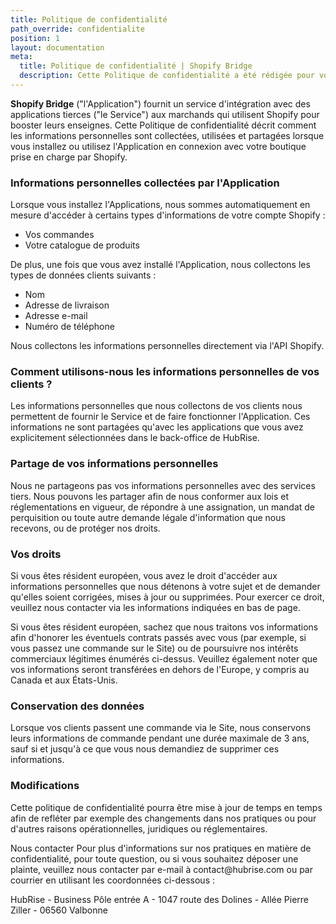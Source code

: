 ```yaml
---
title: Politique de confidentialité
path_override: confidentialite
position: 1
layout: documentation
meta:
  title: Politique de confidentialité | Shopify Bridge
  description: Cette Politique de confidentialité a été rédigée pour vous permettre de mieux comprendre comment nous collectons, utilisons et stockons vos informations.
---
```


**Shopify Bridge** ("l'Application") fournit un service d'intégration avec des applications tierces ("le Service") aux marchands qui utilisent Shopify pour booster leurs enseignes. Cette Politique de confidentialité décrit comment les informations personnelles sont collectées, utilisées et partagées lorsque vous installez ou utilisez l'Application en connexion avec votre boutique prise en charge par Shopify.

### Informations personnelles collectées par l'Application

Lorsque vous installez l'Applications, nous sommes automatiquement en mesure d'accéder à certains types d'informations de votre compte Shopify :

- Vos commandes
- Votre catalogue de produits

De plus, une fois que vous avez installé l'Application, nous collectons les types de données clients suivants :

- Nom
- Adresse de livraison
- Adresse e-mail
- Numéro de téléphone

Nous collectons les informations personnelles directement via l'API Shopify.

### Comment utilisons-nous les informations personnelles de vos clients ?

Les informations personnelles que nous collectons de vos clients nous permettent de fournir le Service et de faire fonctionner l'Application.
Ces informations ne sont partagées qu'avec les applications que vous avez explicitement sélectionnées dans le back-office de HubRise.

### Partage de vos informations personnelles

Nous ne partageons pas vos informations personnelles avec des services tiers.
Nous pouvons les partager afin de nous conformer aux lois et réglementations en vigueur, de répondre à une assignation, un mandat de perquisition ou toute autre demande légale d'information que nous recevons, ou de protéger nos droits.

### Vos droits

Si vous êtes résident européen, vous avez le droit d'accéder aux informations personnelles que nous détenons à votre sujet et de demander qu'elles soient corrigées, mises à jour ou supprimées. Pour exercer ce droit, veuillez nous contacter via les informations indiquées en bas de page.

Si vous êtes résident européen, sachez que nous traitons vos informations afin d'honorer les éventuels contrats passés avec vous (par exemple, si vous passez une commande sur le Site) ou de poursuivre nos intérêts commerciaux légitimes énumérés ci-dessus. Veuillez également noter que vos informations seront transférées en dehors de l'Europe, y compris au Canada et aux États-Unis.

### Conservation des données

Lorsque vos clients passent une commande via le Site, nous conservons leurs informations de commande pendant une durée maximale de 3 ans, sauf si et jusqu'à ce que vous nous demandiez de supprimer ces informations.

### Modifications

Cette politique de confidentialité pourra être mise à jour de temps en temps afin de refléter par exemple des changements dans nos pratiques ou pour d'autres raisons opérationnelles, juridiques ou réglementaires.

Nous contacter
Pour plus d'informations sur nos pratiques en matière de confidentialité, pour toute question, ou si vous souhaitez déposer une plainte, veuillez nous contacter par e-mail à contact\@hubrise.com ou par courrier en utilisant les coordonnées ci-dessous :

HubRise - Business Pôle entrée A - 1047 route des Dolines - Allée Pierre Ziller - 06560 Valbonne
